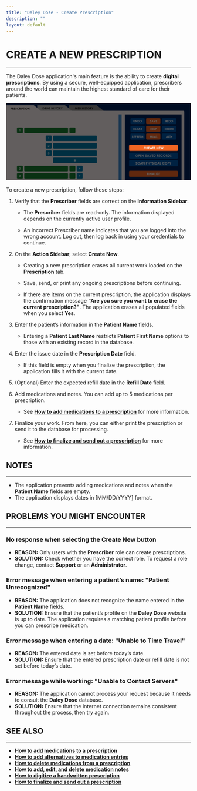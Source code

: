 ```yaml
---
title: "Daley Dose - Create Prescription"
description: ""
layout: default
---
```


# **CREATE A NEW PRESCRIPTION**
---
The Daley Dose application's main feature is the ability to create **digital prescriptions**. By using a secure, well-equipped application, prescribers around the world can maintain the highest standard of care for their patients.

![Daley Dose user interface create new](/assets/images/daley-dose-home-window-parts-create-new.png)

To create a new prescription, follow these steps:

1. Verify that the **Prescriber** fields are correct on the **Information Sidebar**.  

   - The **Prescriber** fields are read‑only. The information displayed depends on the currently active user profile.

   - An incorrect Prescriber name indicates that you are logged into the wrong account. Log out, then log back in using your credentials to continue.  
   
2. On the **Action Sidebar**, select **Create New**.  

   - Creating a new prescription erases all current work loaded on the **Prescription** tab.

   - Save, send, or print any ongoing prescriptions before continuing.

   - If there are items on the current prescription, the application displays the confirmation message **"Are you sure you want to erase the current prescription?"**. The application erases all populated fields when you select **Yes**.  
   
3. Enter the patient’s information in the **Patient Name** fields.  

   - Entering a **Patient Last Name** restricts **Patient First Name** options to those with an existing record in the database.  
   
4. Enter the issue date in the **Prescription Date** field.  

   - If this field is empty when you finalize the prescription, the application fills it with the current date.  
   
5. (Optional) Enter the expected refill date in the **Refill Date** field.  
   
6. Add medications and notes. You can add up to 5 medications per prescription.

   - See [**How to add medications to a prescription**](/daleydose/prescription-add-meds) for more information.

7. Finalize your work. From here, you can either print the prescription or send it to the database for processing.

   - See [**How to finalize and send out a prescription**](/daleydose/prescription-finalize) for more information.

## **NOTES**
---
-  The application prevents adding medications and notes when the **Patient Name** fields are empty.
-  The application displays dates in [MM/DD/YYYY] format.

## **PROBLEMS YOU MIGHT ENCOUNTER**
---

### No response when selecting the **Create New** button  
- **REASON:** Only users with the **Prescriber** role can create prescriptions.  
- **SOLUTION:** Check whether you have the correct role. To request a role change, contact **Support** or an **Administrator**.

### Error message when entering a patient’s name: **"Patient Unrecognized"**  
- **REASON:** The application does not recognize the name entered in the **Patient Name** fields.  
- **SOLUTION:** Ensure that the patient’s profile on the **Daley Dose** website is up to date. The application requires a matching patient profile before you can prescribe medication.

### Error message when entering a date: **"Unable to Time Travel"**  
- **REASON:** The entered date is set before today’s date.  
- **SOLUTION:** Ensure that the entered prescription date or refill date is not set before today’s date.

### Error message while working: **"Unable to Contact Servers"**  
- **REASON:** The application cannot process your request because it needs to consult the **Daley Dose** database.  
- **SOLUTION:** Ensure that the internet connection remains consistent throughout the process, then try again.

## **SEE ALSO**
---
- [**How to add medications to a prescription**](/daleydose/prescription-add-meds)
- [**How to add alternatives to medication entries**](/daleydose/prescription-add-alts)  
- [**How to delete medications from a prescription**](/daleydose/prescription-delete-meds) 
- [**How to add, edit, and delete medication notes**](/daleydose/prescription-manage)  
- [**How to digitize a handwritten prescription**](/daleydose/prescription-digitize)
- [**How to finalize and send out a prescription**](/daleydose/prescription-finalize)
